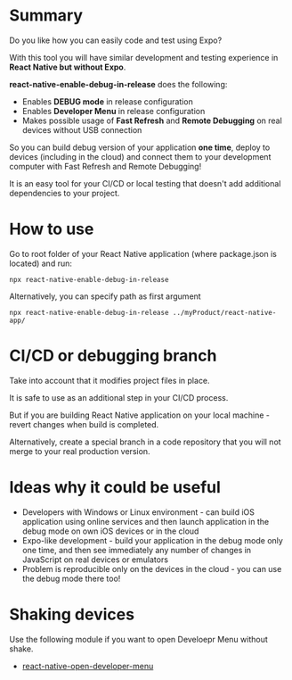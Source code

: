 
# Summary

Do you like how you can easily code and test using Expo?

With this tool you will have similar development and testing experience in **React Native but without Expo**.

**react-native-enable-debug-in-release** does the following:
- Enables **DEBUG mode** in release configuration
- Enables **Developer Menu** in release configuration
- Makes possible usage of **Fast Refresh** and **Remote Debugging** on real devices without USB connection

So you can build debug version of your application **one time**, deploy to devices (including in the cloud) and connect them to your development computer with Fast Refresh and Remote Debugging!

It is an easy tool for your CI/CD or local testing that doesn't add additional dependencies to your project.

# How to use

Go to root folder of your React Native application (where package.json is located) and run:
```
npx react-native-enable-debug-in-release
```

Alternatively, you can specify path as first argument
```
npx react-native-enable-debug-in-release ../myProduct/react-native-app/
```

# CI/CD or debugging branch

Take into account that it modifies project files in place.

It is safe to use as an additional step in your CI/CD process.

But if you are building React Native application on your local machine - revert changes when build is completed.

Alternatively, create a special branch in a code repository that you will not merge to your real production version.


# Ideas why it could be useful

- Developers with Windows or Linux environment - can build iOS application using online services and then launch application in the debug mode on own iOS devices or in the cloud
- Expo-like development - build your application in the debug mode only one time, and then see immediately any number of changes in JavaScript on real devices or emulators
- Problem is reproducible only on the devices in the cloud - you can use the debug mode there too!

# Shaking devices

Use the following module if you want to open Develoepr Menu without shake.
- [react-native-open-developer-menu](https://github.com/react-native-open-developer-menu/react-native-open-developer-menu])
